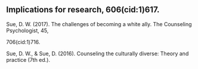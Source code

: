 ## Implications for research, 606(cid:1)617.

Sue, D. W. (2017). The challenges of becoming a white ally. The Counseling Psychologist, 45,

706(cid:1)716.

Sue, D. W., & Sue, D. (2016). Counseling the culturally diverse: Theory and practice (7th ed.).